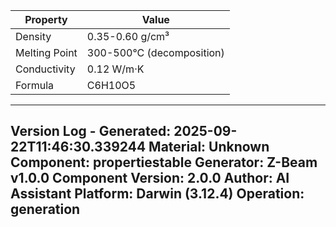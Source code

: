 | Property | Value |
|----------|-------|
| Density | 0.35-0.60 g/cm³ |
| Melting Point | 300-500°C (decomposition) |
| Conductivity | 0.12 W/m·K |
| Formula | C6H10O5 |


---
Version Log - Generated: 2025-09-22T11:46:30.339244
Material: Unknown
Component: propertiestable
Generator: Z-Beam v1.0.0
Component Version: 2.0.0
Author: AI Assistant
Platform: Darwin (3.12.4)
Operation: generation
---